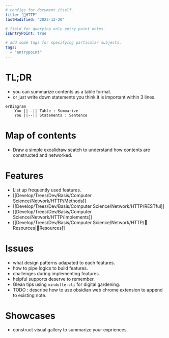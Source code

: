 ```yaml
---
# configs for document itself.
title: "🎉HTTP"
lastModified: "2022-12-20"

# field for querying only entry point notes.
isEntryPoint: true

# add some tags for specifying particular subjects.
tags:
  - "entrypoint"
---
```

# TL;DR
- you can summarize contents as a table format.
- or just write down statements you think it is important within 3 lines.
```mermaid
erDiagram
	You ||--|| Table : Summarize
	You ||--|| Statements : Sentence
```


# Map of contents
- Draw a simple excalidraw scatch to understand how contents are constructed and networked.

# Features
- List up frequently used features.
- [[Develop/Trees/Dev/Basis/Computer Science/Network/HTTP/Methods]]
- [[Develop/Trees/Dev/Basis/Computer Science/Network/HTTP/RESTful]]
- [[Develop/Trees/Dev/Basis/Computer Science/Network/HTTP/Implements]]
- [[Develop/Trees/Dev/Basis/Computer Science/Network/HTTP/🚚Resources|🚚Resources]]

# Issues
- what design patterns adapated to each features.
- how to pipe logics to build features.
- challenges during implementing features.
- helpful supports deserve to remember.
- Glean tips using `mindulle-cli` for digital gardening.
- TODO : describe how to use obsidian web chrome extension to append to existing note.

# Showcases
- construct visual gallery to summarize your expriences.
